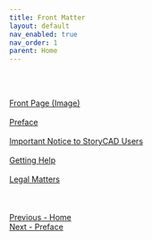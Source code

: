```yaml
---
title: Front Matter
layout: default
nav_enabled: true
nav_order: 1
parent: Home
---
```


 <br/>
 <br/>

[Front Page (Image)](Front_Page_(Image).md) <br/><br/>
[Preface](Preface.md) <br/><br/>
[Important Notice to StoryCAD Users](Important_Notice_to_StoryCAD_Users.md) <br/><br/>
[Getting Help](Getting_Help.md) <br/><br/>
[Legal Matters](Legal_Matters.md) <br/><br/>
 <br/>
 <br/>
[Previous - Home](index.md) <br/>
[Next - Preface](Preface.md) <br/>

